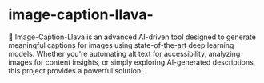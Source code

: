 # image-caption-llava-
🚀 Image-Caption-Llava is an advanced AI-driven tool designed to generate meaningful captions for images using state-of-the-art deep learning models. Whether you're automating alt text for accessibility, analyzing images for content insights, or simply exploring AI-generated descriptions, this project provides a powerful solution.
